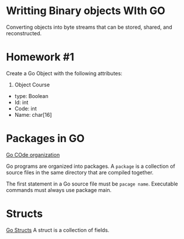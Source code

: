 # Writting Binary objects WIth GO

Converting objects into byte streams that can be stored, shared, and reconstructed.

# Homework #1 

Create a Go Object with the following attributes:

1. Object Course
- type: Boolean
- Id: int
- Code: int
- Name: char[16]

# Packages in GO

[Go COde organization](https://go.dev/doc/code)

Go programs are organized into packages. A `package` is a collection of source files in the same directory that are compiled together. 

The first statement in a Go source file must be `pacage name`. Executable commands must always use package main.

# Structs

[Go Structs](https://go.dev/tour/moretypes/2)
A struct is a collection of fields.